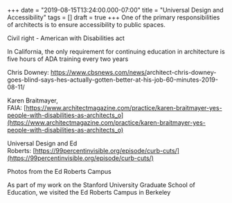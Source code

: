 +++
date = "2019-08-15T13:24:00.000-07:00"
title = "Universal Design and Accessibility"
tags = []
draft = true
+++
One of the primary responsibilities of architects is to ensure accessibility to public spaces.

Civil right - American with Disabilities act

In California, the only requirement for continuing education in architecture is five hours of ADA training every two years

Chris Downey: <a data-saferedirecturl="https://www.google.com/url?q=https://www.cbsnews.com/news/architect-chris-downey-goes-blind-says-hes-actually-gotten-better-at-his-job-60-minutes-2019-08-11/&source=gmail&ust=1565962719931000&usg=AFQjCNEkikm7YCBu_8e1RiAA7TFWJctsbg" href="https://www.cbsnews.com/news/architect-chris-downey-goes-blind-says-hes-actually-gotten-better-at-his-job-60-minutes-2019-08-11/" style="background-color: white; color: #1155cc; font-family: Arial, Helvetica, sans-serif; font-size: small;" target="_blank">https://www.cbsnews.com/news/<wbr/>architect-chris-downey-goes-<wbr/>blind-says-hes-actually-<wbr/>gotten-better-at-his-job-60-<wbr/>minutes-2019-08-11/</a>

Karen Braitmayer, FAIA: [https://www.architectmagazine.com/practice/karen-braitmayer-yes-people-with-disabilities-as-architects_o](https://www.architectmagazine.com/practice/karen-braitmayer-yes-people-with-disabilities-as-architects_o)

Universal Design and Ed Roberts: [https://99percentinvisible.org/episode/curb-cuts/](https://99percentinvisible.org/episode/curb-cuts/)

Photos from the Ed Roberts Campus

As part of my work on the Stanford University Graduate School of Education, we visited the Ed Roberts Campus in Berkeley
